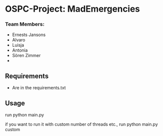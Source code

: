 # OSPC-Project: MadEmergencies

### Team Members:
- Ernests Jansons
- Alvaro
- Luisja
- Antonia
- Sören Zimmer
-

## Requirements
- Are in the requirements.txt

## Usage
run python main.py

if you want to run it with custom number of threads etc., run
python main.py custom
